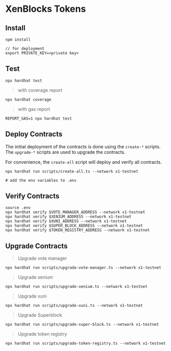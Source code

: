 # XenBlocks Tokens

## Install

```shell
npm install

// for deployment
export PRIVATE_KEY=<private key>
```

## Test

```shell
npx hardhat test
```

> with coverage report
```shell
npx hardhat coverage
```

> with gas report
```shell
REPORT_GAS=1 npx hardhat test
```

## Deploy Contracts

The initial deployment of the contracts is done using the `create-*` scripts. The `upgrade-*` scripts are used to upgrade the contracts.

For convenience, the `create-all` script will deploy and verify all contracts.

```shell
npx hardhat run scripts/create-all.ts --network x1-testnet

# add the env variables to .env
```

## Verify Contracts

```shell
source .env
npx hardhat verify $VOTE_MANAGER_ADDRESS --network x1-testnet
npx hardhat verify $XENIUM_ADDRESS --network x1-testnet
npx hardhat verify $XUNI_ADDRESS --network x1-testnet
npx hardhat verify $SUPER_BLOCK_ADDRESS --network x1-testnet
npx hardhat verify $TOKEN_REGISTRY_ADDRESS --network x1-testnet
```

## Upgrade Contracts

> Upgrade vote manager

```shell
npx hardhat run scripts/upgrade-vote-manager.ts --network x1-testnet
```

> Upgrade xenium

```shell
npx hardhat run scripts/upgrade-xenium.ts --network x1-testnet
```

> Upgrade xuni

```shell
npx hardhat run scripts/upgrade-xuni.ts --network x1-testnet
```

> Upgrade Superblock

```shell
npx hardhat run scripts/upgrade-super-block.ts --network x1-testnet
```

> Upgrade token registry

```shell
npx hardhat run scripts/upgrade-token-registry.ts --network x1-testnet
```
